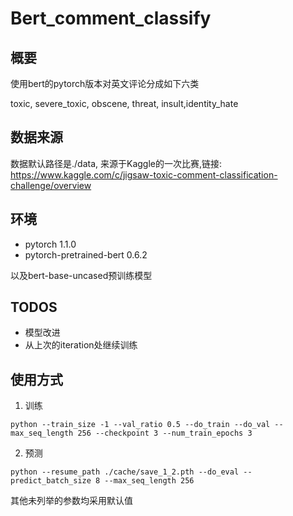 # Bert_comment_classify
## 概要
使用bert的pytorch版本对英文评论分成如下六类

toxic, severe_toxic, obscene, threat, insult,identity_hate

## 数据来源
数据默认路径是./data, 来源于Kaggle的一次比赛,链接:
https://www.kaggle.com/c/jigsaw-toxic-comment-classification-challenge/overview

## 环境

- pytorch 1.1.0
- pytorch-pretrained-bert   0.6.2

以及bert-base-uncased预训练模型


## TODOS
- 模型改进
- 从上次的iteration处继续训练

## 使用方式
1. 训练

```
python --train_size -1 --val_ratio 0.5 --do_train --do_val --max_seq_length 256 --checkpoint 3 --num_train_epochs 3
```

2. 预测

```
python --resume_path ./cache/save_1_2.pth --do_eval --predict_batch_size 8 --max_seq_length 256
```

其他未列举的参数均采用默认值